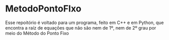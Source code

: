 # MetodoPontoFIxo
Esse repoitório é voltado para um programa, feito em C++ e em Python, que encontra a raíz de equações que não são nem de 1º, nem de 2º grau por meio do Método do Ponto Fixo
